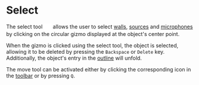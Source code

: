 # Select

The select tool <img style="vertical-align:middle" src="images/select.png" alt="Select Tool Icon" height="20em"/> allows the user to select [walls](../objects/walls.md), [sources](../objects/source.md) and [microphones](../objects/microphone.md) by clicking on the circular gizmo displayed at the object's center point.

When the gizmo is clicked using the select tool, the object is selected, allowing it to be deleted by pressing the `Backspace` or `Delete` key. Additionally, the object's entry in the [outline](../ui/outline.md) will unfold.

The move tool can be activated either by clicking the corresponding icon in the [toolbar](../ui/toolbar.md) or by pressing `Q`.